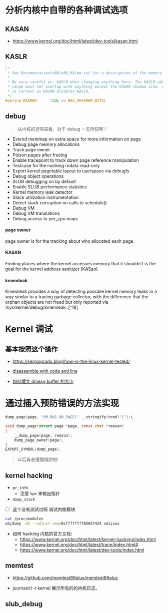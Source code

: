 # 分析内核中自带的各种调试选项

## KASAN
- https://www.kernel.org/doc/html/latest/dev-tools/kasan.html

## KASLR

```c
/*
 * See Documentation/x86/x86_64/mm.txt for a description of the memory map.
 *
 * Be very careful vs. KASLR when changing anything here. The KASLR address
 * range must not overlap with anything except the KASAN shadow area, which
 * is correct as KASAN disables KASLR.
 */
#define MAXMEM      (1UL << MAX_PHYSMEM_BITS)
```

## debug
> 从内核的选项来看，对于 debug 一无所知啊 !
- Extend memmap on extra space for more information on page
- Debug page memory allocations
- Track page owner
- Poison pages after freeing
- Enable tracepoint to track down page reference manipulation
- Testcase for the marking rodata read-only
- Export kernel pagetable layout to userspace via debugfs
- Debug object operations
- SLUB debugging on by default
- Enable SLUB performance statistics
- Kernel memory leak detector
- Stack utilization instrumentation
- Detect stack corruption on calls to schedule()
- Debug VM
- Debug VM translations
- Debug access to per_cpu maps

#### page owner

page owner is for the tracking about who allocated each page.

#### KASAN
Finding places where the kernel accesses memory that it shouldn't is the goal for the kernel address sanitizer (KASan).

#### kmemleak
Kmemleak provides a way of detecting possible kernel memory leaks in a way similar to a tracing garbage collector, with the difference that the orphan objects are not freed but only reported via /sys/kernel/debug/kmemleak. [^18]


# Kernel 调试

## 基本按照这个操作
- https://sergioprado.blog/how-is-the-linux-kernel-tested/



- [disassemble with code and line](https://stackoverflow.com/questions/9970636/view-both-assembly-and-c-code)
- [如何增大 dmesg buffer 的大小](https://unix.stackexchange.com/questions/412182/how-to-increase-dmesg-buffer-size-in-centos-7-2)

# 通过插入预防错误的方法实现
```c
dump_page(page, "VM_BUG_ON_PAGE(" __stringify(cond)")");\

void dump_page(struct page *page, const char *reason)
{
	__dump_page(page, reason);
	dump_page_owner(page);
}
EXPORT_SYMBOL(dump_page);
```

> 以后再去慢慢跟踪吧!

## kernel hacking

- `pr_info`
  - 注意 `%px` 来输出指针
- `dump_stack`


- [ ] 这个没有测试过啊
调试内核模块
```sh
cat /proc/modules
objdump -dS --adjust-vma=0xffffffff85037434 vmlinux
```

- 如何 hacking 内核的官方文档:
  - https://www.kernel.org/doc/html/latest/kernel-hacking/index.html
  - https://www.kernel.org/doc/html/latest/trace/index.html#
  - https://www.kernel.org/doc/html/latest/dev-tools/index.html

## memtest
- https://github.com/memtest86plus/memtest86plus

- journalctl -t kernel 展示所有的的内核日志。

## slub_debug
